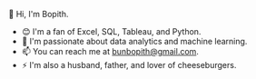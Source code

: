👋 Hi, I'm Bopith.

- 😊 I'm a fan of Excel, SQL, Tableau, and Python.
- 🌱 I'm passionate about data analytics and machine learning.
- 📫 You can reach me at bunbopith@gmail.com.
- ⚡ I'm also a husband, father, and lover of cheeseburgers.
